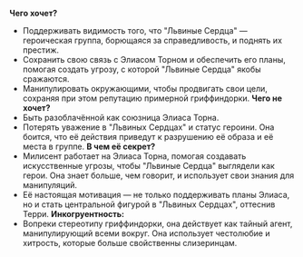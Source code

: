 **Чего хочет?**
- Поддерживать видимость того, что "Львиные Сердца" — героическая группа, борющаяся за справедливость, и поднять их престиж.
- Сохранить свою связь с Элиасом Торном и обеспечить его планы, помогая создать угрозу, с которой "Львиные Сердца" якобы сражаются.
 - Манипулировать окружающими, чтобы продвигать свои цели, сохраняя при этом репутацию примерной гриффиндорки.
 **Чего не хочет?**
- Быть разоблачённой как союзница Элиаса Торна.
- Потерять уважение в "Львиных Сердцах" и статус героини. Она боится, что её действия приведут к разрушению её образа и её места в группе.
**В чем её секрет?** 
- Милисент работает на Элиаса Торна, помогая создавать искусственные угрозы, чтобы "Львиные Сердца" выглядели как герои. Она знает больше, чем говорит, и использует свои знания для манипуляций.
- Её настоящая мотивация — не только поддерживать планы Элиаса, но и стать центральной фигурой в "Львиных Сердцах", оттеснив Терри.
**Инкогруентность:**
- Вопреки стереотипу гриффиндорки, она действует как тайный агент, манипулирующий всеми вокруг. Она использует честолюбие и хитрость, которые больше свойственны слизеринцам.